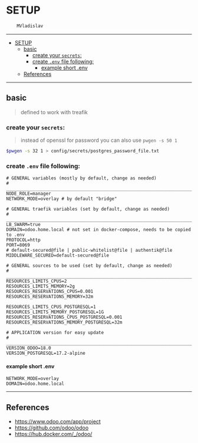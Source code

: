 # SETUP

```sh
    MVladislav
```

---

- [SETUP](#setup)
  - [basic](#basic)
    - [create your `secrets`:](#create-your-secrets)
    - [create `.env` file following:](#create-env-file-following)
      - [example short .env](#example-short-env)
  - [References](#references)

---

## basic

> defined to work with treafik

### create your `secrets`:

> instead of openssl for password you can also use `pwgen -s 50 1`

```sh
$pwgen -s 32 1 > config/secrets/postgres_password_file.txt
```

### create `.env` file following:

```env
# GENERAL variables (mostly by default, change as needed)
# ______________________________________________________________________________
NODE_ROLE=manager
NETWORK_MODE=overlay # by default "bridge"

# GENERAL traefik variables (set by default, change as needed)
# ______________________________________________________________________________
LB_SWARM=true
DOMAIN=odoo.home.local # not set in docker-compose, needs to be copied to .env
PROTOCOL=http
PORT=8069
# default-secured@file | public-whitelist@file | authentik@file
MIDDLEWARE_SECURED=default-secured@file

# GENERAL sources to be used (set by default, change as needed)
# ______________________________________________________________________________
RESOURCES_LIMITS_CPUS=2
RESOURCES_LIMITS_MEMORY=2g
RESOURCES_RESERVATIONS_CPUS=0.001
RESOURCES_RESERVATIONS_MEMORY=32m

RESOURCES_LIMITS_CPUS_POSTGRESQL=1
RESOURCES_LIMITS_MEMORY_POSTGRESQL=1G
RESOURCES_RESERVATIONS_CPUS_POSTGRESQL=0.001
RESOURCES_RESERVATIONS_MEMORY_POSTGRESQL=32m

# APPLICATION version for easy update
# ______________________________________________________________________________
VERSION_ODOO=18.0
VERSION_POSTGRESQL=17.2-alpine
```

#### example short .env

```env
NETWORK_MODE=overlay
DOMAIN=odoo.home.local
```

---

## References

- <https://www.odoo.com/app/project>
- <https://github.com/odoo/odoo>
- <https://hub.docker.com/_/odoo/>
